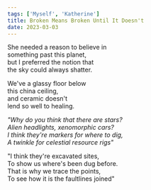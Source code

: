 ```yaml
---
tags: ['Myself', 'Katherine']
title: Broken Means Broken Until It Doesn't
date: 2023-03-03
---
```


She needed a reason to believe in  
something past this planet,  
but I preferred the notion that  
the sky could always shatter.

We've a glassy floor below  
this china ceiling,  
and ceramic doesn't  
lend so well to healing.

*"Why do you think that there are stars?*  
*Alien headlights, xenomorphic cars?*  
*I think they're markers for where to dig,*  
*A twinkle for celestial resource rigs"*

"I think they're excavated sites,  
To show us where's been dug before.  
That is why we trace the points,  
To see how it is the faultlines joined"  
